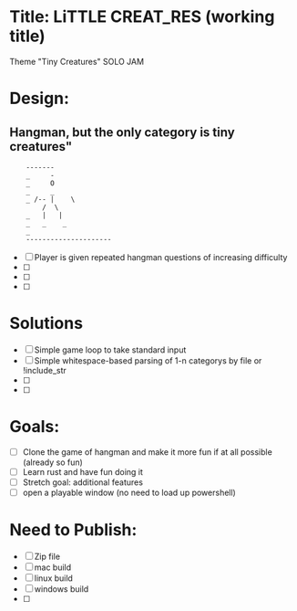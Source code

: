 # Title: LiTTLE CREAT_RES (working title)

Theme "Tiny Creatures"
SOLO JAM

# Design:

## Hangman, but the only category is tiny creatures"

```
    -------
    _     -
    _     O
    _     _
    _ /-- |    \
        /  \
    _   |   |
    _   _    _
    _
    ---------------------

```

- [ ] Player is given repeated hangman questions of increasing difficulty
- [ ]
- [ ]
- [ ]

# Solutions

- [ ] Simple game loop to take standard input
- [ ] Simple whitespace-based parsing of 1-n categorys by file or !include_str
- [ ]
- [ ]

# Goals:

- [ ] Clone the game of hangman and make it more fun if at all possible (already so fun)
- [ ] Learn rust and have fun doing it
- [ ] Stretch goal: additional features
- [ ] open a playable window (no need to load up powershell)

# Need to Publish:

- [ ] Zip file
- [ ] mac build
- [ ] linux build
- [ ] windows build
- [ ]
